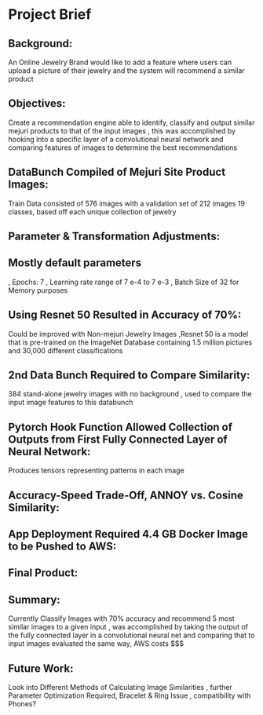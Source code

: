 # **Project Brief**

## **Background:**
An Online Jewelry Brand would like to add a feature where users can upload a picture of their jewelry and the system will recommend a similar product

## **Objectives:**
Create a recommendation engine able to identify, classify and output similar mejuri products to that of the input images
, this was accomplished by hooking into a specific layer of a convolutional neural network and comparing features of images to determine the best recommendations

## **DataBunch Compiled of Mejuri Site Product Images:**
Train Data consisted of 576 images with a validation set of 212 images
19 classes, based off each unique collection of jewelry 

## **Parameter & Transformation Adjustments:**

## **Mostly default parameters**
, Epochs: 7
, Learning rate range  of 7 e-4 to 7 e-3
, Batch Size of 32 for Memory purposes

## **Using Resnet 50 Resulted in Accuracy of 70%:**
Could be improved with Non-mejuri Jewelry Images
,Resnet 50 is a model that is pre-trained on the ImageNet Database containing 1.5 million pictures and 30,000 different classifications

## **2nd Data Bunch Required to Compare Similarity:**
384 stand-alone jewelry images with no background
, used to compare the input image features to this databunch

## **Pytorch Hook Function Allowed Collection of Outputs from First Fully Connected Layer of Neural Network:**
Produces tensors representing patterns in each image

## **Accuracy-Speed Trade-Off, ANNOY vs. Cosine Similarity:**

## **App Deployment Required 4.4 GB Docker Image to be Pushed to AWS:**

## **Final Product:**

## **Summary:**
Currently Classify Images with 70% accuracy and recommend 5 most similar images to a given input
, was accomplished by taking the output of the fully connected layer in a convolutional neural net and comparing that to input images evaluated the same way, AWS costs $$$

## **Future Work:**
Look into Different Methods of Calculating Image Similarities
, further Parameter Optimization Required, Bracelet & Ring Issue
, compatibility with Phones?


